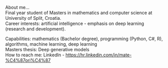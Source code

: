 About me... <br>
Final year student of Masters in mathematics and computer science at University of Split, Croatia. <br>
Career interests: artificial intelligence - emphasis on deep learning (research and development). <br>

Capabilities: mathematics (Bachelor degree), programming (Python, C#, R), algorithms, machine learning, deep learning <br>
Masters thesis: Deep generative models <br>
How to reach me: LinkedIn - https://hr.linkedin.com/in/mate-%C4%87ori%C4%87 <br>
<!--
**mcoric96/mcoric96** is a ✨ _special_ ✨ repository because its `README.md` (this file) appears on your GitHub profile.
